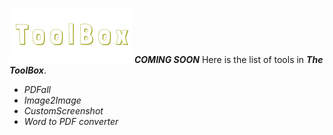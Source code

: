 ![enter image description here](readme/logo.png)
***COMING SOON***
Here is the list of tools in ***The ToolBox***.

- *PDFall*
- *Image2Image*
- *CustomScreenshot*
- *Word to PDF converter*
